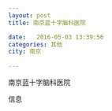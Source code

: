 ```yaml
--- 
layout: post 
title: 南京蓝十字脑科医院

date:   2016-05-03 13:39:56 
categories: 其他  
city: 南京
  
--- 
```

   
南京蓝十字脑科医院

信息

